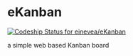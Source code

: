 eKanban
=======

[ ![Codeship Status for einevea/eKanban](https://www.codeship.io/projects/48c92ee0-fe97-0131-821c-0ed6d57965cb/status)](https://www.codeship.io/projects/29586)

a simple web based Kanban board

